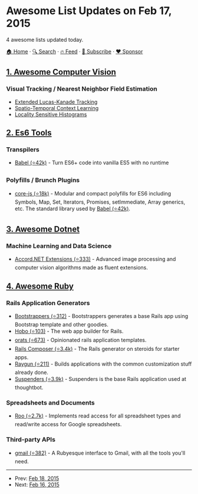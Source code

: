 # Awesome List Updates on Feb 17, 2015

4 awesome lists updated today.

[🏠 Home](/README.md) · [🔍 Search](https://www.trackawesomelist.com/search/) · [🔥 Feed](https://www.trackawesomelist.com/rss.xml) · [📮 Subscribe](https://trackawesomelist.us17.list-manage.com/subscribe?u=d2f0117aa829c83a63ec63c2f&id=36a103854c) · [❤️  Sponsor](https://github.com/sponsors/theowenyoung)



## [1. Awesome Computer Vision](/content/jbhuang0604/awesome-computer-vision/README.md)

### Visual Tracking / Nearest Neighbor Field Estimation

*   [Extended Lucas-Kanade Tracking](http://www.eng.tau.ac.il/\~oron/ELK/ELK.html)
*   [Spatio-Temporal Context Learning](http://www4.comp.polyu.edu.hk/\~cslzhang/STC/STC.htm)
*   [Locality Sensitive Histograms](http://www.shengfenghe.com/visual-tracking-via-locality-sensitive-histograms.html)

## [2. Es6 Tools](/content/addyosmani/es6-tools/README.md)

### Transpilers

*   [Babel (⭐42k)](https://github.com/babel/babel) - Turn ES6+ code into vanilla ES5 with no runtime

### Polyfills / Brunch Plugins

*   [core-js (⭐18k)](https://github.com/zloirock/core-js) - Modular and compact polyfills for ES6 including Symbols, Map, Set, Iterators, Promises, setImmediate, Array generics, etc. The standard library used by [Babel (⭐42k)](https://github.com/babel/babel).

## [3. Awesome Dotnet](/content/quozd/awesome-dotnet/README.md)

### Machine Learning and Data Science

*   [Accord.NET Extensions (⭐333)](https://github.com/dajuric/accord-net-extensions) - Advanced image processing and computer vision algorithms made as fluent extensions.

## [4. Awesome Ruby](/content/markets/awesome-ruby/README.md)

### Rails Application Generators

*   [Bootstrappers (⭐312)](https://github.com/xdite/bootstrappers) - Bootstrappers generates a base Rails app using Bootstrap template and other goodies.
*   [Hobo (⭐103)](https://github.com/Hobo/hobo) - The web app builder for Rails.
*   [orats (⭐673)](https://github.com/nickjj/orats) - Opinionated rails application templates.
*   [Rails Composer (⭐3.4k)](https://github.com/RailsApps/rails-composer) - The Rails generator on steroids for starter apps.
*   [Raygun (⭐211)](https://github.com/carbonfive/raygun) - Builds applications with the common customization stuff already done.
*   [Suspenders (⭐3.9k)](https://github.com/thoughtbot/suspenders) - Suspenders is the base Rails application used at thoughtbot.

### Spreadsheets and Documents

*   [Roo (⭐2.7k)](https://github.com/roo-rb/roo) - Implements read access for all spreadsheet types and read/write access for Google spreadsheets.

### Third-party APIs

*   [gmail (⭐382)](https://github.com/gmailgem/gmail) - A Rubyesque interface to Gmail, with all the tools you'll need.

---

- Prev: [Feb 18, 2015](/content/2015/02/18/README.md)
- Next: [Feb 16, 2015](/content/2015/02/16/README.md)